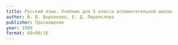 ```yaml
---
title: Русский язык. Учебник для 5 класса вспомогательной школы
author: В. В. Воронкова, Е. Д. Переяслова
publisher: Просвещение
year: 1980
format: 60×90/16
---
```

